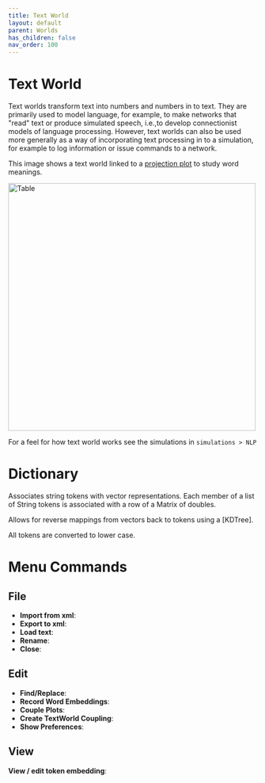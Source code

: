 ```yaml
---
title: Text World
layout: default
parent: Worlds
has_children: false
nav_order: 100
---
```


# Text World

Text worlds transform text into numbers and numbers in to text. They are primarily used to model language, for example, to make networks that "read" text or produce simulated speech, i.e.,to develop connectionist models of language processing. However, text worlds can also be used more generally as a way of incorporating text processing in to a simulation, for example to log information or issue commands to a network.

This image shows a text world linked to a [projection plot](../plots/projectionPlot) to study word meanings.

<img src="/assets/images/textWorld.png" alt="Table" style="width:500px;"/>


For a feel for how text world works see the simulations in `simulations > NLP`

# Dictionary

 Associates string tokens with vector representations. Each member of a list of String tokens is associated with a row of a Matrix of doubles.
 
 Allows for reverse mappings from vectors back to tokens using a [KDTree].
 
 All tokens are converted to lower case.

 

# Menu Commands

## File

- **Import from xml**: 
- **Export to xml**: 
- **Load text**: 
- **Rename**: 
- **Close**: 

## Edit

- **Find/Replace**: 
- **Record Word Embeddings**: 
- **Couple Plots**: 
- **Create TextWorld Coupling**: 
- **Show Preferences**: 

## View

**View / edit token embedding**:

